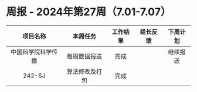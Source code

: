 
# 周报 - 2024年第27周（7.01-7.07）


|   项目名称    |  本周任务   | 工作结果 | 组长反馈 | 下周计划 |
| :-------: | :-----: | :--: | :--: | :--: |
| 中国科学院科学传播 | 每周数据报送  |  完成  |      | 继续报送 |
|  242-SJ   | 算法修改及打包 |  完成  |      |      |



